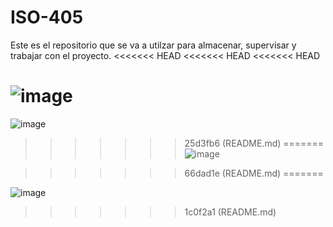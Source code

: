 # ISO-405
Este es el repositorio que se va a utilzar para almacenar, supervisar y trabajar con el proyecto.
<<<<<<< HEAD
<<<<<<< HEAD
<<<<<<< HEAD

![image](https://github.com/user-attachments/assets/ba72ff19-9b15-4a2e-ba49-91498522d107)
=======
![image](https://github.com/user-attachments/assets/f1a0cf15-6185-42e2-b4ed-b5f06d73b1de)
>>>>>>> 25d3fb6 (README.md)
=======
![image](https://github.com/user-attachments/assets/ba72ff19-9b15-4a2e-ba49-91498522d107)

>>>>>>> 66dad1e (README.md)
=======

![image](https://github.com/user-attachments/assets/ba72ff19-9b15-4a2e-ba49-91498522d107)
>>>>>>> 1c0f2a1 (README.md)

